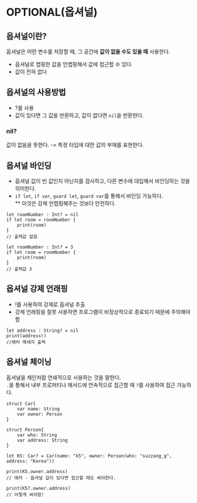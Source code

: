 # OPTIONAL(옵셔널)

## 옵셔널이란?
옵셔널은 어떤 변수를 저장할 때, 그 공간에 <strong>값이 없을 수도 있을 때</strong> 사용한다.
* 옵셔널로 랩핑한 값을 언랩핑해서 값에 접근할 수 있다.
* 값이 전혀 없다



## 옵셔널의 사용방법
* ?를 사용
* 값이 있다면 그 값을 반환하고, 값이 없다면 `nil`을 반환한다.

### nil?
값이 없음을 뜻한다.
-> 특정 타입에 대한 값의 부재를 표현한다.

## 옵셔널 바인딩
* 옵셔널 값이 빈 값인지 아닌지를 검사하고, 다른 변수에 대입해서 바인딩하는 것을 의미한다.
* `if let`, `if var`, `guard let`, `guard var`를 통해서 바인딩 가능하다.<br>
** 이것은 강제 언랩핑해주는 것보다 안전하다.

```
let roomNumber : Int? = nil
if let room = roomNumber {
    print(room)
}
// 출력값 없음
```
```
let roomNumber : Int? = 3
if let room = roomNumber {
    print(room)
}
// 출력값 3
```

## 옵셔널 강제 언래핑
* !를 사용하여 강제로 옵셔널 추출
* 강제 언래핑을 잘못 사용하면 프로그램이 비정상적으로 종료되기 때문에 주의해야함
```
let address : String? = nil
print(address!)
//에러 메세지 출력
```

## 옵셔널 체이닝
옵셔널을 체인처럼 연쇄적으로 사용하는 것을 말한다.<br>
`.`을 통해서 내부 프로퍼티나 매서드에 연속적으로 접근할 때 `?`를 사용하여 접근 가능하다.

```
struct Car{
    var name: String
    var owner: Person
}

struct Person{
    var who: String
    var address: String
}

let K5: Car? = Car(name: "k5", owner: Person(who: "suzzang_g", address: "Korea"))

print(K5.owner.address)
// 에러 - 옵셔널 값이 있다면 접근할 때도 써야한다.

print(K5?.owner.address)
// 이렇게 써야함!
```
